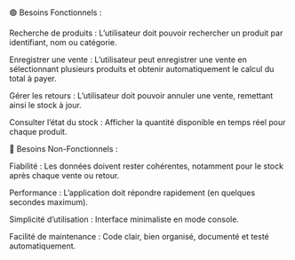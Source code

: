 🟢 Besoins Fonctionnels :

Recherche de produits : L’utilisateur doit pouvoir rechercher un produit par identifiant, nom ou catégorie.

Enregistrer une vente : L’utilisateur peut enregistrer une vente en sélectionnant plusieurs produits et obtenir automatiquement le calcul du total à payer.

Gérer les retours : L’utilisateur doit pouvoir annuler une vente, remettant ainsi le stock à jour.

Consulter l’état du stock : Afficher la quantité disponible en temps réel pour chaque produit.

🔵 Besoins Non-Fonctionnels :

Fiabilité : Les données doivent rester cohérentes, notamment pour le stock après chaque vente ou retour.

Performance : L’application doit répondre rapidement (en quelques secondes maximum).

Simplicité d’utilisation : Interface minimaliste en mode console.

Facilité de maintenance : Code clair, bien organisé, documenté et testé automatiquement.